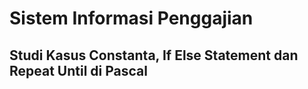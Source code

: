 # Sistem Informasi Penggajian 
## Studi Kasus Constanta, If Else Statement dan Repeat Until di Pascal
<script src="https://gist.github.com/ilhamtaufiq/ed22bca4aa4447badbef95dc7a70adb3.js"></script>

